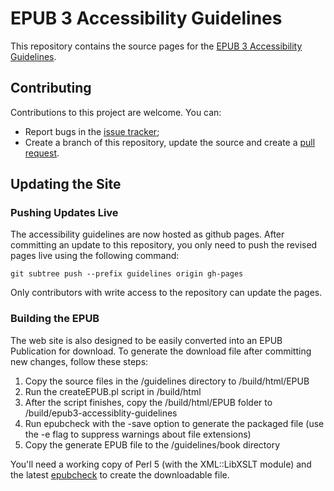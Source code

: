 # EPUB 3 Accessibility Guidelines

This repository contains the source pages for the [EPUB 3 Accessibility Guidelines](http://www.idpf.org/accessibility/guidelines/).

## Contributing

Contributions to this project are welcome. You can:

- Report bugs in the [issue tracker](issues/);
- Create a branch of this repository, update the source and create a [pull request](pulls/).

## Updating the Site

### Pushing Updates Live

The accessibility guidelines are now hosted as github pages. After committing an update to this repository, you only need to push the revised pages live using the following command:

```
git subtree push --prefix guidelines origin gh-pages
```

Only contributors with write access to the repository can update the pages.

### Building the EPUB

The web site is also designed to be easily converted into an EPUB Publication for download. To generate the download file after committing new changes, follow these steps:

1. Copy the source files in the /guidelines directory to /build/html/EPUB
2. Run the createEPUB.pl script in /build/html
3. After the script finishes, copy the /build/html/EPUB folder to /build/epub3-accessiblity-guidelines
4. Run epubcheck with the -save option to generate the packaged file (use the -e flag to suppress warnings about file extensions)
5. Copy the generate EPUB file to the /guidelines/book directory

You'll need a working copy of Perl 5 (with the XML::LibXSLT module) and the latest [epubcheck](https://github.com/IDPF/epubcheck/) to create the downloadable file.
